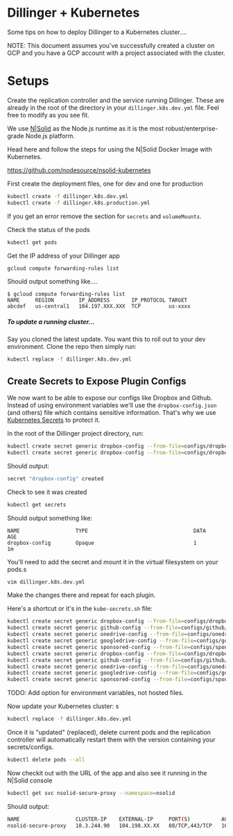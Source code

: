 # Dillinger + Kubernetes

Some tips on how to deploy Dillinger to a Kubernetes cluster....

NOTE: This document assumes you've successfully created a cluster on GCP and you have a GCP account with a project associated with the cluster.

# Setups

Create the replication controller and the service running Dillinger.  These are already in the root of the directory in your `dillinger.k8s.dev.yml` file.  Feel free to modify as you see fit.

We use [N|Solid](https://nodesource.com/products/nsolid) as the Node.js runtime as it is the most robust/enterprise-grade Node.js platform.

Head here and follow the steps for using the N|Solid Docker Image with Kubernetes.

https://github.com/nodesource/nsolid-kubernetes

First create the deployment files, one for dev and one for production

```sh
kubectl create -f dillinger.k8s.dev.yml
kubectl create -f dillinger.k8s.production.yml
```

If you get an error remove the section for `secrets` and `volumeMounts`.

Check the status of the pods

```sh
kubectl get pods
```

Get the IP address of your Dillinger app

```sh
gcloud compute forwarding-rules list
```

Should output something like....

```
$ gcloud compute forwarding-rules list
NAME     REGION        IP_ADDRESS       IP_PROTOCOL TARGET
abcdef   us-central1   104.197.XXX.XXX  TCP         us-xxxx
```

##### To update a running cluster...

Say you cloned the latest update.  You want this to roll out to your dev environment.  Clone the repo then simply run:

```sh
kubectl replace -f dillinger.k8s.dev.yml
```

## Create Secrets to Expose Plugin Configs

We now want to be able to expose our configs like Dropbox and Github.  Instead of using environment variables we'll use the `dropbox-config.json` (and others) file which contains sensitive information.  That's why we use [Kubernetes Secrets](http://kubernetes.io/docs/user-guide/secrets/#creating-your-own-secrets) to protect it.

In the root of the Dillinger project directory, run:

```sh
kubectl create secret generic dropbox-config --from-file=configs/dropbox/dropbox-config.json --namespace=dillinger-dev
kubectl create secret generic dropbox-config --from-file=configs/dropbox/dropbox-config.json --namespace=dillinger-prod
```

Should output:

```sh
secret "dropbox-config" created
```

Check to see it was created

```sh
kubectl get secrets
```

Should output something like:

```
NAME                  TYPE                                  DATA      AGE
dropbox-config        Opaque                                1         1m
```

You'll need to add the secret and mount it in the virtual filesystem on your pods.s

```sh
vim dillinger.k8s.dev.yml
```
Make the changes there and repeat for each plugin.

Here's a shortcut or it's in the `kube-secrets.sh` file:

```sh
kubectl create secret generic dropbox-config --from-file=configs/dropbox/dropbox-config.json --namespace=dillinger-dev
kubectl create secret generic github-config --from-file=configs/github/github-config.json --namespace=dillinger-dev
kubectl create secret generic onedrive-config --from-file=configs/onedrive/onedrive-config.json --namespace=dillinger-dev
kubectl create secret generic googledrive-config --from-file=configs/googledrive/googledrive-config.json --namespace=dillinger-dev
kubectl create secret generic sponsored-config --from-file=configs/sponsored/sponsored-config.json --namespace=dillinger-dev
kubectl create secret generic dropbox-config --from-file=configs/dropbox/dropbox-config.json --namespace=dillinger-prod
kubectl create secret generic github-config --from-file=configs/github/github-config.json --namespace=dillinger-prod
kubectl create secret generic onedrive-config --from-file=configs/onedrive/onedrive-config.json --namespace=dillinger-prod
kubectl create secret generic googledrive-config --from-file=configs/googledrive/googledrive-config.json --namespace=dillinger-prod
kubectl create secret generic sponsored-config --from-file=configs/sponsored/sponsored-config.json --namespace=dillinger-prod

```


TODO: Add option for environment variables, not hosted files.

Now update your Kubernetes cluster:
s 
 ```sh
kubectl replace -f dillinger.k8s.dev.yml
```

Once it is "updated" (replaced), delete current pods and the replication controller will automatically restart them with the version containing your secrets/configs.

```sh
kubectl delete pods --all
``` 

Now checkit out with the URL of the app and also see it running in the N|Solid console

```sh
kubectl get svc nsolid-secure-proxy --namespace=nsolid
```
Should output:

```sh
NAME                  CLUSTER-IP    EXTERNAL-IP     PORT(S)          AGE
nsolid-secure-proxy   10.3.244.90   104.198.XX.XX   80/TCP,443/TCP   16h
```